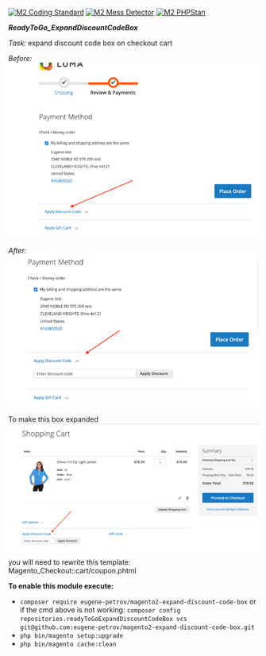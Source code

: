 [![M2 Coding Standard](https://github.com/eugene-petrov/magento2-expand-discount-code-box/actions/workflows/coding-standard.yml/badge.svg?branch=main)](https://github.com/eugene-petrov/magento2-expand-discount-code-box/actions/workflows/coding-standard.yml)
[![M2 Mess Detector](https://github.com/eugene-petrov/magento2-expand-discount-code-box/actions/workflows/mess-detector.yml/badge.svg?branch=main)](https://github.com/eugene-petrov/magento2-expand-discount-code-box/actions/workflows/mess-detector.yml)
[![M2 PHPStan](https://github.com/eugene-petrov/magento2-expand-discount-code-box/actions/workflows/phpstan.yml/badge.svg?branch=main)](https://github.com/eugene-petrov/magento2-expand-discount-code-box/actions/workflows/phpstan.yml)

***ReadyToGo_ExpandDiscountCodeBox***

_Task:_ expand discount code box on checkout cart

_Before:_
![before](./.readme/before.png)

_After:_
![after](./.readme/after.png)


To make this box expanded 
![checkout_page.png](./.readme/checkout_page.png)
you will need to rewrite this template: Magento_Checkout::cart/coupon.phtml


**To enable this module execute:**

- `composer require eugene-petrov/magento2-expand-discount-code-box`
or if the cmd above is not working: `composer config repositories.readyToGoExpandDiscountCodeBox vcs git@github.com:eugene-petrov/magento2-expand-discount-code-box.git`
- `php bin/magento setup:upgrade`
- `php bin/magento cache:clean`

